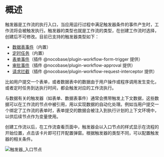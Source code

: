 # 概述

触发器是工作流的执行入口，当应用运行过程中满足触发器条件的事件产生时，工作流将会被触发执行。触发器的类型也就是工作流的类型，在创建工作流时选择，创建后不可修改。目前已支持的触发器类型如下：

- [数据表事件](../collection/index.md)（内置）
- [定时任务](../schedule/index.md)（内置）
- [表单事件](../../../../workflow-form-trigger/index/index.md)（插件 @nocobase/plugin-workflow-form-trigger 提供）
- [审批事件](../../../../workflow-approval/index/index.md)（插件 @nocobase/plugin-workflow-approval 提供）
- [请求拦截](../../../../workflow-request-interceptor/index/index.md)（插件 @nocobase/plugin-workflow-request-interceptor 提供）

比如用户提交一个表单，或者数据表中的数据由于用户操作或程序调用发生变化，或者定时任务到达执行时间，都会触发对应的工作流执行。

与数据有关的触发器（如表单、数据表事件）通常会携带触发上下文数据，这些数据可以在工作流的节点中被引用，用以实现数据的自动化处理。例如当用户提交一个绑定了工作流的表单时，表单提交的数据会被注入到执行计划的上下文环境中，以供后续节点作为变量使用。

创建工作流以后，在工作流查看页面中，触发器会以入口节点的样式显示在流程的开始位置，点击该卡片即可打开配置弹窗。根据触发器的类型不同，可以配置触发器的相关条件。

![触发器_入口节点](https://nocobase-docs.oss-cn-beijing.aliyuncs.com/e8dc1937e41b2712b67d84d60e94b11e.png)
